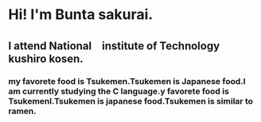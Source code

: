 # Hi! I'm Bunta sakurai.
## I attend National　institute of Technology kushiro kosen.
### my favorete food is Tsukemen.Tsukemen is Japanese food.I am currently studying the C language.y favorete food is Tsukemenl.Tsukemen is japanese food.Tsukemen is similar to ramen.